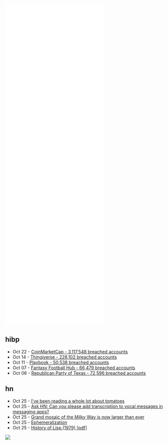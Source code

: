 ![Metrics](https://raw.githubusercontent.com/phixion/phixion/master/metrics.svg)

## hibp

<!--
for https://github.com/phixion/phixion/blob/main/.github/workflows/feeds.yml
-->
<!--START_SECTION:haveibeenpwnd-->
- Oct 22 - [CoinMarketCap - 3,117,548 breached accounts](https://haveibeenpwned.com/PwnedWebsites#CoinMarketCap)
- Oct 14 - [Thingiverse - 228,102 breached accounts](https://haveibeenpwned.com/PwnedWebsites#Thingiverse)
- Oct 11 - [Playbook - 50,538 breached accounts](https://haveibeenpwned.com/PwnedWebsites#Playbook)
- Oct 07 - [Fantasy Football Hub - 66,479 breached accounts](https://haveibeenpwned.com/PwnedWebsites#FantasyFootballHub)
- Oct 06 - [Republican Party of Texas - 72,596 breached accounts](https://haveibeenpwned.com/PwnedWebsites#RepublicanPartyOfTexas)
<!--END_SECTION:haveibeenpwnd-->

## hn

<!--
for https://github.com/phixion/phixion/blob/main/.github/workflows/feeds.yml
-->
<!--START_SECTION:hn-->
- Oct 25 - [I’ve been reading a whole lot about tomatoes](https://buttondown.email/hardwarethings/archive/hardware-things-im-betting-that-you-need-a-break/)
- Oct 25 - [Ask HN: Can you please add transcription to vocal messages in messaging apps?](https://news.ycombinator.com/item?id=28992195)
- Oct 25 - [Grand mosaic of the Milky Way is now larger than ever](https://astroanarchy.blogspot.com/2021/10/grand-mosaic-of-milky-way-is-now-large.html)
- Oct 25 - [Ephemeralization](https://en.wikipedia.org/wiki/Ephemeralization)
- Oct 25 - [History of Lisp (1979) [pdf]](http://jmc.stanford.edu/articles/lisp/lisp.pdf)
<!--END_SECTION:hn-->

<!--
for https://yhype.me
-->
![](https://hit.yhype.me/github/profile?user_id=13013670)
